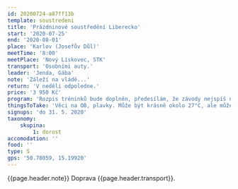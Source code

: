 ```yaml
---
id: 20200724-a87ff13b
template: soustredeni
title: 'Prázdninové soustředění Liberecko'
start: '2020-07-25'
end: '2020-08-01'
place: 'Karlov (Josefův Důl)'
meetTime: '8:00'
meetPlace: 'Nový Lískovec, STK'
transport: 'Osobními auty.'
leader: 'Jenda, Gába'
note: 'Záleží na vládě...'
return: 'V neděli odpoledne.'
price: '3 950 Kč'
program: 'Rozpis tréninků bude doplněn, předesílám, že závody nejspíš nebudou.'
thingsToTake: 'Věci na OB, plavky. Může být krásně okolo 27°C, ale může nám klidně celý týden pršet a být okolo 15°C, připravte se na to prosím.'
signups: 'do 31. 5. 2020'
taxonomy:
    skupina:
        1: dorost
accomodation: ''
food: ''
type: S
gps: '50.78059, 15.19920'
---
```

{{page.header.note}}
 Doprava {{page.header.transport}}.
